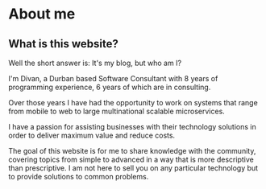 # About me
## What is this website?

Well the short answer is: It's my blog, but who am I?

I'm Divan, a Durban based Software Consultant with 8 years of programming experience, 6 years of which are in consulting. 

Over those years I have had the opportunity to work on systems that range from mobile to web to large multinational scalable microservices.

I have a passion for assisting businesses with their technology solutions in order to deliver maximum value and reduce costs.

The goal of this website is for me to share knowledge with the community, covering topics from simple to advanced in a way that is more descriptive than prescriptive. I am not here to sell you on any particular technology but to provide solutions to common problems.

